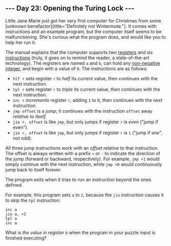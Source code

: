 ## \-\-- Day 23: Opening the Turing Lock \-\--

Little Jane Marie just got her very first computer for Christmas from
some [unknown benefactor]{title="Definitely not Wintermute."}. It comes
with instructions and an example program, but the computer itself seems
to be malfunctioning. She\'s curious what the program does, and would
like you to help her run it.

The manual explains that the computer supports two
[registers](https://en.wikipedia.org/wiki/Processor_register) and six
[instructions](https://en.wikipedia.org/wiki/Instruction_set) (truly, it
goes on to remind the reader, a state-of-the-art technology). The
registers are named `a` and `b`, can hold any [non-negative
integer](https://en.wikipedia.org/wiki/Natural_number), and begin with a
value of `0`. The instructions are as follows:

-   `hlf r` sets register `r` to *half* its current value, then
    continues with the next instruction.
-   `tpl r` sets register `r` to *triple* its current value, then
    continues with the next instruction.
-   `inc r` *increments* register `r`, adding `1` to it, then continues
    with the next instruction.
-   `jmp offset` is a *jump*; it continues with the instruction `offset`
    away *relative to itself*.
-   `jie r, offset` is like `jmp`, but only jumps if register `r` is
    *even* (\"jump if even\").
-   `jio r, offset` is like `jmp`, but only jumps if register `r` is `1`
    (\"jump if *one*\", not odd).

All three jump instructions work with an *offset* relative to that
instruction. The offset is always written with a prefix `+` or `-` to
indicate the direction of the jump (forward or backward, respectively).
For example, `jmp +1` would simply continue with the next instruction,
while `jmp +0` would continuously jump back to itself forever.

The program exits when it tries to run an instruction beyond the ones
defined.

For example, this program sets `a` to `2`, because the `jio` instruction
causes it to skip the `tpl` instruction:

    inc a
    jio a, +2
    tpl a
    inc a

What is *the value in register `b`* when the program in your puzzle
input is finished executing?
